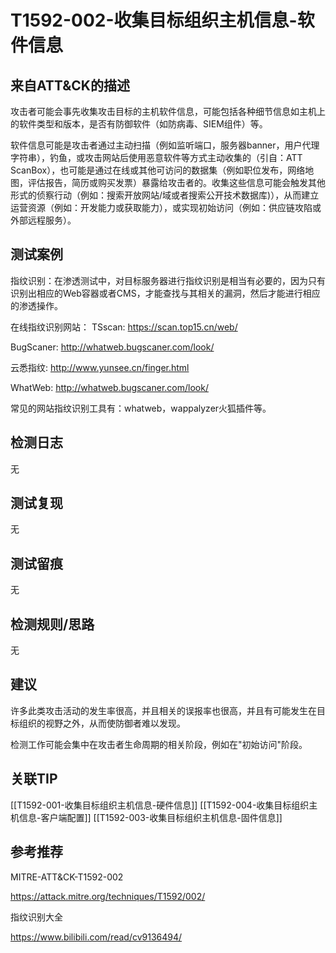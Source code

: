 # T1592-002-收集目标组织主机信息-软件信息

## 来自ATT&CK的描述

攻击者可能会事先收集攻击目标的主机软件信息，可能包括各种细节信息如主机上的软件类型和版本，是否有防御软件（如防病毒、SIEM组件）等。

软件信息可能是攻击者通过主动扫描（例如监听端口，服务器banner，用户代理字符串），钓鱼，或攻击网站后使用恶意软件等方式主动收集的（引自：ATT ScanBox），也可能是通过在线或其他可访问的数据集（例如职位发布，网络地图，评估报告，简历或购买发票）暴露给攻击者的。收集这些信息可能会触发其他形式的侦察行动（例如：搜索开放网站/域或者搜索公开技术数据库)），从而建立运营资源（例如：开发能力或获取能力），或实现初始访问（例如：供应链攻陷或外部远程服务）。

## 测试案例

指纹识别：在渗透测试中，对目标服务器进行指纹识别是相当有必要的，因为只有识别出相应的Web容器或者CMS，才能查找与其相关的漏洞，然后才能进行相应的渗透操作。

在线指纹识别网站：
TSscan: <https://scan.top15.cn/web/>

BugScaner: <http://whatweb.bugscaner.com/look/>

云悉指纹: <http://www.yunsee.cn/finger.html>

WhatWeb: <http://whatweb.bugscaner.com/look/>

常见的网站指纹识别工具有：whatweb，wappalyzer火狐插件等。

## 检测日志

无

## 测试复现

无

## 测试留痕

无

## 检测规则/思路

无

## 建议

许多此类攻击活动的发生率很高，并且相关的误报率也很高，并且有可能发生在目标组织的视野之外，从而使防御者难以发现。

检测工作可能会集中在攻击者生命周期的相关阶段，例如在"初始访问"阶段。

## 关联TIP

[[T1592-001-收集目标组织主机信息-硬件信息]]
[[T1592-004-收集目标组织主机信息-客户端配置]]
[[T1592-003-收集目标组织主机信息-固件信息]]

## 参考推荐

MITRE-ATT&CK-T1592-002

<https://attack.mitre.org/techniques/T1592/002/>

指纹识别大全

<https://www.bilibili.com/read/cv9136494/>
